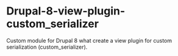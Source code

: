 # Drupal-8-view-plugin-custom_serializer
Custom module for Drupal 8 what create a view plugin for custom serialization (custom_serializer).

